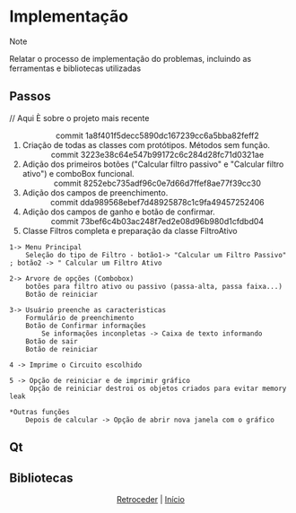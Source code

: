 # Implementação

>[!NOTE] 
>Relatar o processo de implementação do problemas, incluindo as ferramentas e
>bibliotecas utilizadas

## Passos
// Aqui È sobre o projeto mais recente
<ol>
	<div align="center">commit 1a8f401f5decc5890dc167239cc6a5bba82feff2</div>
	<li>	Criação de todas as classes com protótipos. Métodos sem função.</li>
	<div align="center">commit 3223e38c64e547b99172c6c284d28fc71d0321ae</div>
	<li>	Adição dos primeiros botões ("Calcular filtro passivo" e "Calcular filtro ativo") e comboBox funcional.</li>
	<div align="center">commit 8252ebc735adf96c0e7d66d7ffef8ae77f39cc30</div>
	<li>	Adição dos campos de preenchimento.</li>
	<div align="center">commit  dda989568ebef7d48925878c1c9fa49457252406</div>
	<li>	Adição dos campos de ganho e botão de confirmar.</li>
	<div align="center">commit  73bef6c4b03ac248f7ed2e08d96b980d1cfdbd04</div>
	<li>	Classe Filtros completa e preparação da classe FiltroAtivo </li>
	
	
</ol>



	1-> Menu Principal
		Seleção do tipo de Filtro - botão1-> "Calcular um Filtro Passivo" ; botão2 -> " Calcular um Filtro Ativo
		
	2-> Arvore de opções (Combobox)
		botões para filtro ativo ou passivo (passa-alta, passa faixa...)
		Botão de reiniciar
	
	3-> Usuário preenche as caracteristicas
		Formulário de preenchimento
		Botão de Confirmar informações
			Se informações inconpletas -> Caixa de texto informando
		Botão de sair
		Botão de reiniciar
	
	4 -> Imprime o Circuito escolhido
	
	5 -> Opção de reiniciar e de imprimir gráfico
		 Opção de reiniciar destroi os objetos criados para evitar memory leak
	
	*Outras funções
		Depois de calcular -> Opção de abrir nova janela com o gráfico

## Qt

## Bibliotecas

<div align="center">

[Retroceder](projeto.md) | [Início](analise.md)

</div>